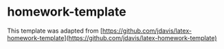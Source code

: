 # homework-template

This template was adapted from [https://github.com/jdavis/latex-homework-template](https://github.com/jdavis/latex-homework-template)
